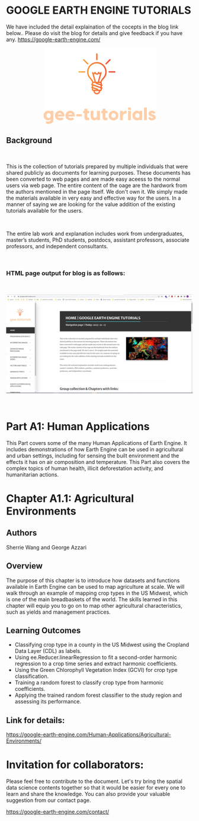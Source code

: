 # GOOGLE EARTH ENGINE TUTORIALS

We have included the detail explaination of the cocepts in the blog link below.. Please do visit the blog for details and give feedback if you have any.
https://google-earth-engine.com/

<p align="center">
    <img src = '../../../logo.png' class="center">
</p>


## Background
<br>

This is the collection of tutorials prepared by multiple individuals that were shared publicly as documents for learning purposes. These documents has been converted to web pages and are made easy aceess to the normal users via web page. The entire content of the oage are the hardwork from the authors mentioned in the page itself. We don't own it. We simply made the materials available in very easy and effective way for the users. In a manner of saying we are looking for the value addition of the existing tutorials available for the users.

<br>

The entire lab work and explanation includes work from undergraduates, master’s students, PhD students, postdocs, assistant professors, associate professors, and independent consultants.

<br>

### HTML page output for blog is as follows:
<br>
<p align="center">
    <img src = '../../../gee-tutorials.jpg' class="center">
</p>
<br>

# Part A1: Human Applications

This Part covers some of the many Human Applications of Earth Engine. It includes demonstrations of how Earth Engine can be used in agricultural and urban settings, including for sensing the built environment and the effects it has on air composition and temperature. This Part also covers the complex topics of human health, illicit deforestation activity, and humanitarian actions.

# Chapter A1.1: Agricultural Environments

## Authors 
Sherrie Wang and George Azzari



## Overview

The purpose of this chapter is to introduce how datasets and functions available in Earth Engine can be used to map agriculture at scale. We will walk through an example of mapping crop types in the US Midwest, which is one of the main breadbaskets of the world. The skills learned in this chapter will equip you to go on to map other agricultural characteristics, such as yields and management practices.


## Learning Outcomes
 - Classifying crop type in a county in the US Midwest using the Cropland Data Layer (CDL) as labels.
 - Using ee.Reducer.linearRegression to fit a second-order harmonic regression to a crop time series and extract harmonic coefficients.
 - Using the Green Chlorophyll Vegetation Index (GCVI) for crop type classification.
 - Training a random forest to classify crop type from harmonic coefficients.
 - Applying the trained random forest classifier to the study region and assessing its performance.

## Link for details:
https://google-earth-engine.com/Human-Applications/Agricultural-Environments/

# Invitation for collaborators:
Please feel free to contribute to the document. Let's try bring the spatial data science contents together so that it would be easier for every one to learn and share the knowledge. You can also provide your valuable suggestion from our contact page.

https://google-earth-engine.com/contact/
